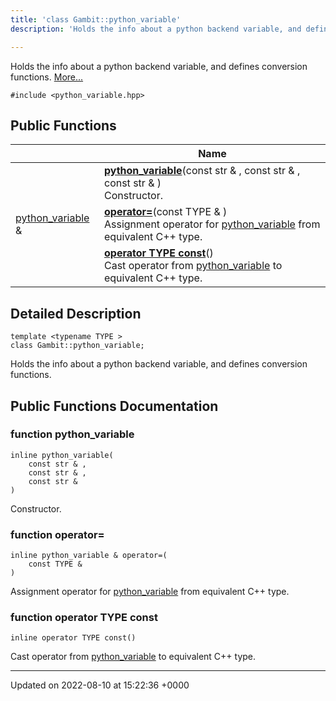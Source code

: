 ```yaml
---
title: 'class Gambit::python_variable'
description: 'Holds the info about a python backend variable, and defines conversion functions. '

---
```









Holds the info about a python backend variable, and defines conversion functions.  [More...](#detailed-description)


`#include <python_variable.hpp>`

## Public Functions

|                | Name           |
| -------------- | -------------- |
| | **[python_variable](/documentation/code/gambit_2.2/classes/classgambit_1_1python__variable/#function-python-variable)**(const str & , const str & , const str & )<br>Constructor.  |
| [python_variable](/documentation/code/gambit_2.2/classes/classgambit_1_1python__variable/) & | **[operator=](/documentation/code/gambit_2.2/classes/classgambit_1_1python__variable/#function-operator=)**(const TYPE & )<br>Assignment operator for [python_variable](/documentation/code/gambit_2.2/classes/classgambit_1_1python__variable/) from equivalent C++ type.  |
| | **[operator TYPE const](/documentation/code/gambit_2.2/classes/classgambit_1_1python__variable/#function-operator-type-const)**()<br>Cast operator from [python_variable](/documentation/code/gambit_2.2/classes/classgambit_1_1python__variable/) to equivalent C++ type.  |

## Detailed Description

```
template <typename TYPE >
class Gambit::python_variable;
```

Holds the info about a python backend variable, and defines conversion functions. 
## Public Functions Documentation

### function python_variable

```
inline python_variable(
    const str & ,
    const str & ,
    const str & 
)
```

Constructor. 

### function operator=

```
inline python_variable & operator=(
    const TYPE & 
)
```

Assignment operator for [python_variable](/documentation/code/gambit_2.2/classes/classgambit_1_1python__variable/) from equivalent C++ type. 

### function operator TYPE const

```
inline operator TYPE const()
```

Cast operator from [python_variable](/documentation/code/gambit_2.2/classes/classgambit_1_1python__variable/) to equivalent C++ type. 

-------------------------------

Updated on 2022-08-10 at 15:22:36 +0000